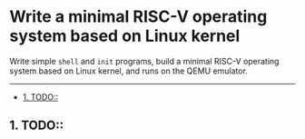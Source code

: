 # Write a minimal RISC-V operating system based on Linux kernel

Write simple `shell` and `init` programs, build a minimal RISC-V operating system based on Linux kernel, and runs on the QEMU emulator.

- - -

<!-- @import "[TOC]" {cmd="toc" depthFrom=2 depthTo=4 orderedList=false} -->

<!-- code_chunk_output -->

- [1. TODO::](#1-todo)

<!-- /code_chunk_output -->

## 1. TODO::